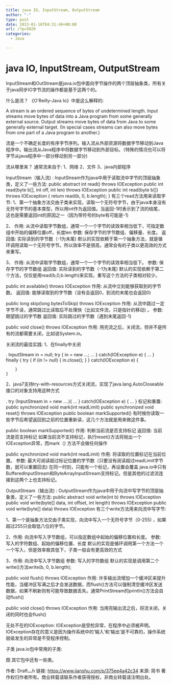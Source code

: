 ```yaml
---
title: java IO, InputStream, OutputStream
author: "-"
type: post
date: 2013-01-16T04:31:49+00:00
url: /?p=5029
categories:
  - Java

---
```

# java IO, InputStream, OutputStream

InputStream和OutStream是java.io包中面向字节操作的两个顶层抽象类，所有关于java同步IO字节流的操作都是基于这两个的。

什么是流？
《O'Reilly-Java Io》中是这么解释的: 

A stream is an ordered sequence of bytes of undetermined length. Input streams move bytes
of data into a Java program from some generally external source. Output streams move bytes
of data from Java to some generally external target. (In special cases streams can also move
bytes from one part of a Java program to another.)

流是一个不确定长度的有序字节序列。输入流从外部资源将数据字节移动到Java程序中。输出流从Java程序中将数据字节移动到外部目标。（特殊的情况也可以将字节从java程序中一部分移动到另一部分) 

流从哪里来？
通常流来自于: 
1、网络
2、文件
3、java内部程序

InputStream（输入流) : 
InputStream作为java中用于读取流中字节的顶层抽象类，定义了一些方法: 
public abstract int read() throws IOException
public int read(byte b[], int off, int len) throws IOException
public int read(byte b[]) throws IOException {
        return read(b, 0, b.length);
}
有三个read方法用来读取字节: 
1、第一个抽象方法交由子类来实现，读取一个无符号字节，由于java本身没有无符号字节的基本类型，所以用int作为返回值。当返回-1时表示到了流的结尾，这也是需要返回int的原因之一（因为带符号的byte有可能是-1) 

2、
作用:  从流中读取字节数组，通常一个一个字节的读效率相当低下，可指定数组中开始的偏移位置off，长度len
参数:  保存字节的字节数组、偏移量、长度。
返回值:  实际读到的字节数（-1为末尾) 
默认的实现依赖于第一个抽象方法，就是循环调用读取一个无符号字节。所以效率不是很高，通常会有的子类以更高效的方式来重写。

3、
作用:  从流中读取字节数组，通常一个一个字节的读效率相当低下。
参数:  保存字节的字节数组
返回值:  实际读到的字节数（-1为末尾) 
默认的实现依赖于第二个方法，仅仅是用read(b,0,b.length)来实现，重写这个方法的子类相对较少。

public int available() throws IOException
作用:  从流中立刻能够获取到的字节数。
返回值:  能够读取到的字节数（没有会返回0，到流的末尾也会返回0) 

public long skip(long bytesToSkip) throws IOException
作用:  从流中跳过一定字节不读，通常跳过比读取后不处理快（比如文件流，只是指针的移动) 。
参数:  期望跳过的字节数
返回值: 实际跳过的字节数（遇到末尾返回-1) 

public void close() throws IOException
作用:  用完流之后，关闭流，但并不是所有的流都需要关闭，比如说System.in。

关闭流的最佳实践: 
1、在finally中关闭

.
    InputStream in = null;
    try {
        in = new ...;
        ...
    } catch(IOException e) {
        ...
    } finally {
        try {
            if (in != null) {
                in.close();
            }
        } catch(IOException e) {
    
        }
    }
2、java7支持try-with-resources方式关闭流，实现了java.lang.AutoCloseable接口的对象支持用这种方式

.
    try (InputStream in = new ....){
        ...
    } catch(IOException e) {
        ...
    }
标记和重置: 
public synchronized void mark(int readLimit)
public synchronized void reset() throws IOException
public boolean markSupported()
有时候你读取一些字节后希望返回到之前的位置重新读，这几个方法就是用来做这件事。

public boolean markSupported()
作用:  判断当前流是否支持标记
返回值:  当前流是否支持标记
如果当前流不支持标记，执行reset()方法将抛出一个IOException异常，而mark（) 方法不会做任何操作

public synchronized void mark(int readLimit)
作用:  将读取的位置标记在当前位置。
参数:  最大可阅读超过标记位置的字节数（只要没有阅读超过readLimit字节数，就可以重置回去) 
在同一时刻，只能有一个标记，再设置会覆盖
java.io中只有BufferedInputStream和ByteArrayInputStream支持标记。但是其他的过滤流连接到这两个上也支持标记。

OutputStream（输出流) : 
OutputStream作为java中用于向流中写字节的顶层抽象类，定义了一些方法: 
public abstract void write(int b) throws IOException
public void write(byte[] data, int offset, int length) throws IOException
public void write(byte[] data) throws IOException
有三个write方法用来向流中写字节: 

1、第一个是抽象方法交由子类实现，向流中写入一个无符号字节（0-255) ，如果超过255只会取低八位的字节。

2、作用:  向流中写入字节数组，可以指定数组中起始的偏移位置和长度。
参数:  写入的字符数组、起始的偏移位置、长度
默认的实现是循环调用第一个方法一个一个写入，但是效率极其低下，子类一般会有更高效的方式

3、作用:  向流中写入字节数组
参数:  写入的字符数组
默认的实现是调用第二个write()方法write(b, 0, b.length);

public void flush() throws IOException
作用:  许多输出流增加一个缓冲区来提升性能，当缓冲区写满之后才会发送数据，而flush()方法可以强制清空缓冲区发送数据，如果不刷新则有可能导致数据丢失。通常PrintStream的println()方法会自动flush()

public void close() throws IOException
作用:  当用完输出流之后，将流关闭，关闭的同时也会flush()

无处不在的IOException:
IOException是受检异常，在程序中必须被声明。
IOException存在的意义是因为操作系统中的‘输入’和‘输出’是不可靠的，操作系统层级发生的异常是不受程序控制。

子类
java.io包中常用的子类: 

图
其它包中还有一些类。

作者: Draft灬h
链接: https://www.jianshu.com/p/375ee4a42c34
来源: 简书
著作权归作者所有。商业转载请联系作者获得授权，非商业转载请注明出处。
